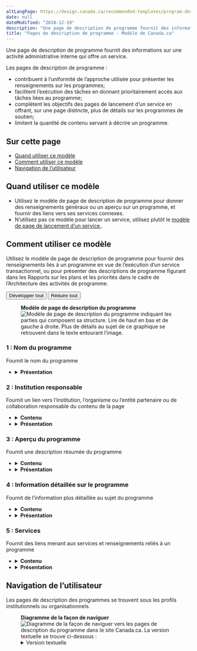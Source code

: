 ```yaml
---
altLangPage: https://design.canada.ca/recommended-templates/program-description-pages.html
date: null
dateModified: "2018-12-19"
description: "Une page de description de programme fournit des informations sur une activité administrative interne qui offre un service."
title: "Pages de description de programme - Modèle de Canada.ca"
---
```


<p>Une page de description de programme fournit des informations sur une activité administrative interne qui offre un service. </p>
<p>Les pages de description de programme : </p>
<ul>
  <li> contribuent à l’uniformité de l’approche utilisée pour présenter les renseignements sur les programmes; </li>
  <li> facilitent l’exécution des tâches en donnant prioritairement accès aux tâches liées au programme; </li>
  <li> complètent les objectifs des pages de lancement d’un service en offrant, sur une page distincte, plus de détails sur les programmes de soutien; </li>
  <li> limitent la quantité de contenu servant à décrire un programme. </li>
</ul>
<section>
  <h2> Sur cette page </h2>
  <ul>
    <li> <a href="#utilisation"> Quand utiliser ce modèle </a> </li>
    <li> <a href="#specifications"> Comment utiliser ce modèle </a> </li>
    <li> <a href="#navigation"> Navigation de l’utilisateur </a> </li>
  </ul>
</section>
<section>
  <h2 id="utilisation"> Quand utiliser ce modèle </h2>
  <ul>
    <li> Utilisez le modèle de page de description de programme pour donner des renseignements généraux ou un aperçu sur un programme, et fournir des liens vers ses services connexes. </li>
    <li> N’utilisez pas ce modèle pour lancer un service, utilisez plutôt le <a href="./pages-lancement-service.html"> modèle de page de lancement d’un service </a> . </li>
  </ul>
</section>
<section>
  <h2 id="specifications"> Comment utiliser ce modèle </h2>
  <p> Utilisez le modèle de page de description de programme pour fournir des renseignements liés à un programme en vue de l’exécution d’un service transactionnel, ou pour présenter des descriptions de programme figurant dans les Rapports sur les plans et les priorités dans le cadre de l’Architecture des activités de programme. </p>
  <div class="btn-group mrgn-bttm-sm">
    <button class="btn btn-default wb-toggle" data-toggle='{"selector": "details", "parent": "#template-elements", "type": "on"}' type="button"> Développer tout </button>
    <button class="btn btn-default wb-toggle" data-toggle='{"selector": "details", "parent": "#template-elements", "type": "off"}' type="button"> Réduire tout </button>
  </div>
  <div class="row">
    <div class="col-lg-6 pull-right">
      <figure class="mrgn-bttm-lg">
        <figcaption class="text-center"> <b> Modèle de page de description du programme </b> </figcaption>
        <img alt="Modèle de page de description du programme indiquant les parties qui composent sa structure. Lire de haut en bas et de gauche à droite. Plus de détails au sujet de ce graphique se retrouvent dans le texte entourant l’image." class="full-width" src="https://www.canada.ca/content//dam/tbs-sct/images/government-communications/canada-content-style-guide/program-description-page-fra-02.jpg"/> </figure>
    </div>
    <div class="col-lg-6 pull-left">
      <section id="template-elements">
        <section>
          <h3> 1 : Nom du programme </h3>
          <p> Fournit le nom du programme </p>
          <ul class="list-unstyled">
            <li id="element2">
              <details class="mrgn-bttm-sm">
                <summary class="wb-toggle" data-toggle='{"print":"on"}'> <strong> Présentation </strong> </summary>
                <ul>
                  <li> Le nom du programme doit être une balise H1 unique. </li>
                  <li> Il doit être la première composante de la page. </li>
                </ul>
              </details>
            </li>
          </ul>
        </section>
        <section>
          <h3> 2 : Institution responsable </h3>
          <p> Fournit un lien vers l’institution, l’organisme ou l’entité partenaire ou de collaboration responsable du contenu de la page </p>
          <ul class="list-unstyled">
            <li id="element3">
              <details class="mrgn-bttm-sm">
                <summary class="wb-toggle" data-toggle='{"print":"on"}'> <strong> Contenu </strong> </summary>
                <ul>
                  <li> Elle doit fournir un lien menant au profil de l’institution responsable du contenu. </li>
                </ul>
              </details>
            </li>
            <li id="element4">
              <details class="mrgn-bttm-sm">
                <summary class="wb-toggle" data-toggle='{"print":"on"}'> <strong> Présentation </strong> </summary>
                <ul>
                  <li> Utilisez la configuration <a href="../configurations-conception-communes/institution-responsable.html"> Institution responsable </a> . </li>
                </ul>
              </details>
            </li>
          </ul>
        </section>
        <section>
          <h3> 3 : Aperçu du programme </h3>
          <p> Fournit une description résumée du programme </p>
          <ul class="list-unstyled">
            <li id="element5">
              <details class="mrgn-bttm-sm">
                <summary class="wb-toggle" data-toggle='{"print":"on"}'> <strong> Contenu </strong> </summary>
                <ul>
                  <li> Elle ne doit pas comprendre plus de 100 mots. </li>
                  <li> Le contenu est rédigé pour un niveau de scolarité secondaire (pointage de 100 et moins dans <a href="http://www.scolarius.com/"> Scolarius </a> ). </li>
                </ul>
              </details>
            </li>
            <li id="element6">
              <details class="mrgn-bttm-sm">
                <summary class="wb-toggle" data-toggle='{"print":"on"}'> <strong> Présentation </strong> </summary>
                <ul>
                  <li> Cette composante se trouve sous le nom du programme. </li>
                </ul>
              </details>
            </li>
          </ul>
        </section>
        <section>
          <h3> 4 : Information détaillée sur le programme </h3>
          <p> Fournit de l’information plus détaillée au sujet du programme </p>
          <ul class="list-unstyled">
            <li id="element7">
              <details class="mrgn-bttm-sm">
                <summary class="wb-toggle" data-toggle='{"print":"on"}'> <strong> Contenu </strong> </summary>
                <ul>
                  <li> Elle fournit des détails pertinents au sujet du programme. </li>
                  <li> L’information doit être rédigée en 400 mots au maximum. </li>
                  <li> Le contenu est rédigé pour un niveau de scolarité secondaire (pointage de 100 et moins dans <a href="http://www.scolarius.com/"> Scolarius </a> ). </li>
                </ul>
              </details>
            </li>
            <li id="element8">
              <details class="mrgn-bttm-sm">
                <summary class="wb-toggle" data-toggle='{"print":"on"}'> <strong> Présentation </strong> </summary>
                <ul>
                  <li> Cette composante se trouve sous l’aperçu du programme. </li>
                </ul>
              </details>
            </li>
          </ul>
        </section>
        <section>
          <h3> 5 : Services </h3>
          <p> Fournit des liens menant aux services et renseignements reliés à un programme </p>
          <ul class="list-unstyled">
            <li id="element9">
              <details class="mrgn-bttm-sm">
                <summary class="wb-toggle" data-toggle='{"print":"on"}'> <strong> Contenu </strong> </summary>
                <ul>
                  <li> Cette composante est obligatoire, s’il existe des services et renseignements liés au programme. </li>
                  <li> Il ne doit pas y avoir plus de cinq liens. </li>
                </ul>
              </details>
            </li>
            <li id="element10">
              <details class="mrgn-bttm-sm">
                <summary class="wb-toggle" data-toggle='{"print":"on"}'> <strong> Présentation </strong> </summary>
                <ul>
                  <li> L’étiquette de l’en-tête est « Services ». </li>
                </ul>
              </details>
            </li>
          </ul>
        </section>
      </section>
    </div>
  </div>
</section>
<section>
  <h2 id="navigation"> Navigation de l’utilisateur </h2>
  <p> Les pages de description des programmes se trouvent sous les profils institutionnels ou organisationnels. </p>
  <figure class="mrgn-bttm-lg">
    <figcaption class="text-center"> <b> Diagramme de la façon de naviguer </b> </figcaption>
    <img alt="Diagramme de la façon de naviguer vers les pages de description du programme dans le site Canada.ca. La version textuelle se trouve ci-dessous :" class="img-responsive center-block" src="https://www.canada.ca/content//dam/tbs-sct/images/government-communications/canada-content-style-guide/program-description-pages-ia-fra.png"/>
    <details>
      <summary class="wb-toggle" data-toggle='{"print":"on"}'> Version textuelle </summary>
      <p> On peut accéder aux pages de description du programme à partir des profils institutionnels du site Canada.ca. </p>
    </details>
  </figure>
</section>
